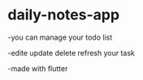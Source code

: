# daily-notes-app

-you can manage your todo list

-edite update delete refresh your task

-made with flutter
